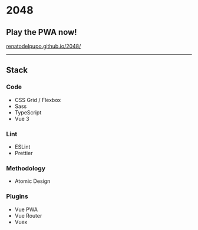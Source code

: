 # 2048

## Play the PWA now!
[renatodelpupo.github.io/2048/](https://renatodelpupo.github.io/2048/)

---

## Stack

### Code
- CSS Grid / Flexbox
- Sass
- TypeScript
- Vue 3

### Lint
- ESLint
- Prettier

### Methodology
- Atomic Design

### Plugins
- Vue PWA
- Vue Router
- Vuex